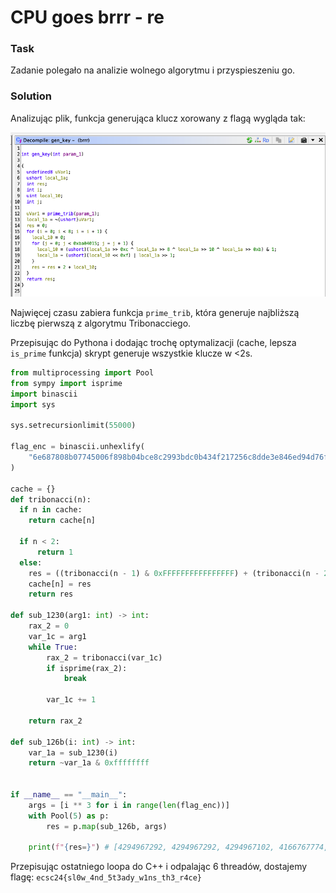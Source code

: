 # CPU goes brrr - re

### Task

Zadanie polegało na analizie wolnego algorytmu i przyspieszeniu go.

### Solution

Analizując plik, funkcja generująca klucz xorowany z flagą wygląda tak:

![](../images/f2f5c416-1ec9-4b5c-adf9-46e34cf35189.png)

Najwięcej czasu zabiera funkcja `prime_trib`, która generuje najbliższą liczbę pierwszą z algorytmu Tribonacciego.

Przepisując do Pythona i dodając trochę optymalizacji (cache, lepsza `is_prime` funkcja) skrypt generuje wszystkie klucze w <2s.

```python
from multiprocessing import Pool
from sympy import isprime
import binascii
import sys

sys.setrecursionlimit(55000)

flag_enc = binascii.unhexlify(
    "6e687808b07745006f898b04bce8c2993bdc0b434f217256c8dde3e846ed94d76f0501f4bf"
)

cache = {}
def tribonacci(n):
  if n in cache:
    return cache[n]

  if n < 2:
      return 1
  else:
    res = ((tribonacci(n - 1) & 0xFFFFFFFFFFFFFFFF) + (tribonacci(n - 2) & 0xFFFFFFFFFFFFFFFF) + (tribonacci(n - 3) & 0xFFFFFFFFFFFFFFFF)) & 0xFFFFFFFFFFFFFFFF
    cache[n] = res
    return res

def sub_1230(arg1: int) -> int:
    rax_2 = 0
    var_1c = arg1
    while True:
        rax_2 = tribonacci(var_1c)
        if isprime(rax_2):
            break

        var_1c += 1

    return rax_2

def sub_126b(i: int) -> int:
    var_1a = sub_1230(i)
    return ~var_1a & 0xffffffff


if __name__ == "__main__":
    args = [i ** 3 for i in range(len(flag_enc))]
    with Pool(5) as p:
        res = p.map(sub_126b, args)

    print(f"{res=}") # [4294967292, 4294967292, 4294967102, 4166767774, 923810610, 50867904, 1181955302, 83064966, 345609534, 3037958716, 2967652352, 1861911262, 1735161212, 2233276342, 1430256410, 2917585052, 1631478334, 2725244544, 2525184062, 586921006, 3745518478, 3610405742, 2410571558, 298081606, 1953977854, 774429788, 3403274624, 2489184302, 753143358, 2592734942, 588270332, 1869837758, 1484141034, 2565793568, 3196810006, 2097899758, 3243572348]
```

Przepisując ostatniego loopa do C++ i odpalając 6 threadów, dostajemy flagę:
`ecsc24{sl0w_4nd_5t3ady_w1ns_th3_r4ce}`